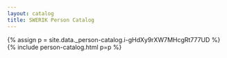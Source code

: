 ```yaml
---
layout: catalog
title: SWERIK Person Catalog
---
```

{% assign p = site.data._person-catalog.i-gHdXy9rXW7MHcgRt777UD %}
{% include person-catalog.html p=p %}

